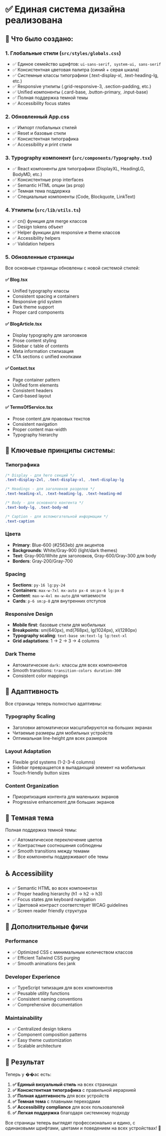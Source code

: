 # ✅ Единая система дизайна реализована

## 🎨 Что было создано:

### 1. **Глобальные стили** (`src/styles/globals.css`)

- ✅ Единое семейство шрифтов: `ui-sans-serif, system-ui, sans-serif`
- ✅ Консистентная цветовая палитра (синий + серая шкала)
- ✅ Системные классы типографики (.text-display-xl, .text-heading-lg, etc.)
- ✅ Responsive утилиты (.grid-responsive-3, .section-padding, etc.)
- ✅ Unified компоненты (.card-base, .button-primary, .input-base)
- ✅ Полная поддержка темной темы
- ✅ Accessibility focus states

### 2. **Обновленный App.css**

- ✅ Импорт глобальных стилей
- ✅ Reset и базовые стили
- ✅ Консистентная типографика
- ✅ Accessibility и print стили

### 3. **Typography компонент** (`src/components/Typography.tsx`)

- ✅ React компоненты для типографики (DisplayXL, HeadingLG, BodyMD, etc.)
- ✅ Консистентные prop interfaces
- ✅ Semantic HTML опции (as prop)
- ✅ Темная тема поддержка
- ✅ Специальные компоненты (Code, Blockquote, LinkText)

### 4. **Утилиты** (`src/lib/utils.ts`)

- ✅ cn() функция для merge классов
- ✅ Design tokens объект
- ✅ Helper функции для responsive и theme классов
- ✅ Accessibility helpers
- ✅ Validation helpers

### 5. **Обновленные страницы**

Все основные страницы обновлены с новой системой стилей:

#### ✅ **Blog.tsx**

- Unified typography классы
- Consistent spacing и containers
- Responsive grid system
- Dark theme support
- Proper card components

#### ✅ **BlogArticle.tsx**

- Display typography для заголовков
- Prose content styling
- Sidebar с table of contents
- Meta information стилизация
- CTA sections с unified кнопками

#### ✅ **Contact.tsx**

- Page container pattern
- Unified form elements
- Consistent headers
- Card-based layout

#### ✅ **TermsOfService.tsx**

- Prose content для правовых текстов
- Consistent navigation
- Proper content max-width
- Typography hierarchy

## 🎯 Ключевые принципы системы:

### **Типографика**

```css
/* Display - для hero секций */
.text-display-2xl, .text-display-xl, .text-display-lg

/* Headings - для заголовков разделов */
.text-heading-xl, .text-heading-lg, .text-heading-md

/* Body - для основного контента */
.text-body-lg, .text-body-md

/* Caption - для вспомогательной информации */
.text-caption
```

### **Цвета**

- **Primary**: Blue-600 (#2563eb) для акцентов
- **Backgrounds**: White/Gray-900 (light/dark themes)
- **Text**: Gray-900/White для заголовков, Gray-600/Gray-300 для body
- **Borders**: Gray-200/Gray-700

### **Spacing**

- **Sections**: `py-16 lg:py-24`
- **Containers**: `max-w-7xl mx-auto px-4 sm:px-6 lg:px-8`
- **Content**: `max-w-4xl mx-auto` для читаемости
- **Cards**: `p-6 sm:p-8` для внутренних отступов

### **Responsive Design**

- **Mobile first**: базовые стили для мобильных
- **Breakpoints**: sm(640px), md(768px), lg(1024px), xl(1280px)
- **Typography scaling**: `text-base sm:text-lg lg:text-xl`
- **Grid adaptations**: 1 → 2 → 3 → 4 columns

### **Dark Theme**

- Автоматические `dark:` классы для всех компонентов
- Smooth transitions: `transition-colors duration-300`
- Consistent color mappings

## 📱 Адаптивность

Все страницы теперь полностью адаптивны:

### **Typography Scaling**

- Заголовки автоматически масштабируются на больших экранах
- Читаемые размеры для мобильных устройств
- Оптимальная line-height для всех размеров

### **Layout Adaptation**

- Flexible grid systems (1-2-3-4 columns)
- Sidebar превращается в выпадающий элемент на мобильных
- Touch-friendly button sizes

### **Content Organization**

- Приоритизация контента для маленьких экранов
- Progressive enhancement для больших экранов

## 🌙 Темная тема

Полная поддержка темной темы:

- ✅ Автоматическое переключение цветов
- ✅ Контрастные соотношения соблюдены
- ✅ Smooth transitions между темами
- ✅ Все компоненты поддерживают обе темы

## ♿ Accessibility

- ✅ Semantic HTML во всех компонентах
- ✅ Proper heading hierarchy (h1 → h2 → h3)
- ✅ Focus states для keyboard navigation
- ✅ Цветовой контраст соответствует WCAG guidelines
- ✅ Screen reader friendly структура

## 🎁 Дополнительные фичи

### **Performance**

- ✅ Optimized CSS с минимальным количеством классов
- ✅ Efficient Tailwind CSS purging
- ✅ Smooth animations без jank

### **Developer Experience**

- ✅ TypeScript типизация для всех компонентов
- ✅ Реusable utility functions
- ✅ Consistent naming conventions
- ✅ Comprehensive documentation

### **Maintainability**

- ✅ Centralized design tokens
- ✅ Component composition patterns
- ✅ Easy theme customization
- ✅ Scalable architecture

## 🚀 Результат

Теперь у ��ас есть:

1. **✅ Единый визуальный стиль** на всех страницах
2. **✅ Консистентная типографика** с правильной иерархией
3. **✅ Полная адаптивность** для всех устройств
4. **✅ Темная тема** с плавными переходами
5. **✅ Accessibility compliance** для всех пользователей
6. **✅ Легкая поддержка** благодаря системному подходу

Все страницы теперь выглядят профессионально и едино, с одинаковыми шрифтами, цветами и поведением на всех устройствах! 🎉

